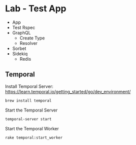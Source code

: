 # Lab - Test App

- App
- Test Rspec
- GraphQL
  - Create Type
  - Resolver
- Sorbet
- Sidekiq
  - Redis


## Temporal

Install Temporal Server: https://learn.temporal.io/getting_started/go/dev_environment/

```bash
brew install temporal
```

Start the Temporal Server

```bash
temporal-server start
```

Start the Temporal Worker

```bash
rake temporal:start_worker
```
